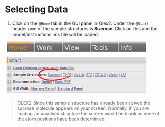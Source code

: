 # Selecting Data

1. Click on the `@Home` tab in the GUI panel in Olex2. Under the `@Start` header one of the sample structures is **Sucrose**. Click on this and the model/instructions *.ins* file will be loaded.

![Home Tab in GUI Panel](./images/start.png)

>OLEX2 Since this sample structure has already been solved the sucrose molecule appears on your screen. Normally, if you are loading an unsolved structure the screen would be blank as none of the atom positions have been determined.
